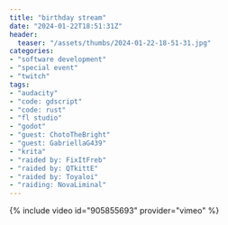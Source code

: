 ```yaml
---
title: "birthday stream"
date: "2024-01-22T18:51:31Z"
header:
  teaser: "/assets/thumbs/2024-01-22-18-51-31.jpg"
categories:
- "software development"
- "special event"
- "twitch"
tags:
- "audacity"
- "code: gdscript"
- "code: rust"
- "fl studio"
- "godot"
- "guest: ChotoTheBright"
- "guest: GabriellaG439"
- "krita"
- "raided by: FixItFreb"
- "raided by: QTkittE"
- "raided by: Toyaloi"
- "raiding: NovaLiminal"
---
```

{% include video id="905855693" provider="vimeo" %}
